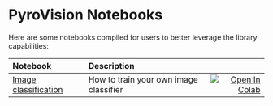 # PyroVision Notebooks

Here are some notebooks compiled for users to better leverage the library capabilities:

| Notebook     |      Description      |   |
|:----------|:-------------|------:|
| [Image classification](https://github.com/pyronear/notebooks/blob/main/pyro-vision/classification_training.ipynb) | How to train your own image classifier | [![Open In Colab](https://colab.research.google.com/assets/colab-badge.svg)](https://colab.research.google.com/github/pyronear/notebooks/blob/main/pyro-vision/classification_training.ipynb) |
